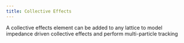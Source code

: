 ```yaml
---
title: Collective Effects
---
```


A collective effects element can be added to any lattice to model impedance driven collective effects and perform multi-particle tracking

